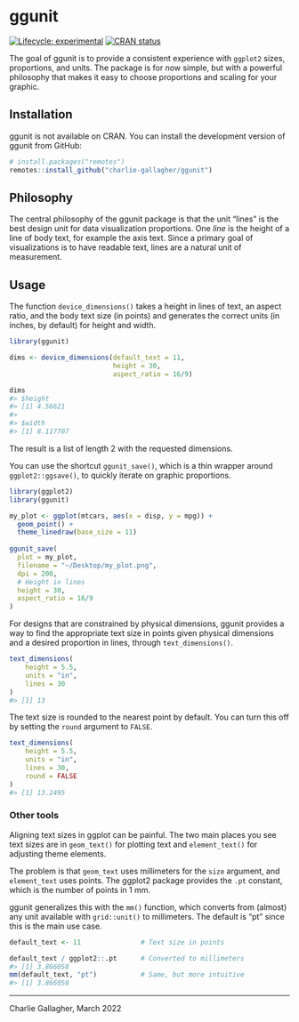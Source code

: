
<!-- README.md is generated from README.Rmd. Please edit that file -->

# ggunit

<!-- badges: start -->

[![Lifecycle:
experimental](https://img.shields.io/badge/lifecycle-experimental-orange.svg)](https://lifecycle.r-lib.org/articles/stages.html#experimental)
[![CRAN
status](https://www.r-pkg.org/badges/version/ggunit)](https://CRAN.R-project.org/package=ggunit)
<!-- badges: end -->

The goal of ggunit is to provide a consistent experience with `ggplot2`
sizes, proportions, and units. The package is for now simple, but with a
powerful philosophy that makes it easy to choose proportions and scaling
for your graphic.

## Installation

ggunit is not available on CRAN. You can install the development version
of ggunit from GitHub:

``` r
# install.packages("remotes")
remotes::install_github("charlie-gallagher/ggunit")
```

## Philosophy

The central philosophy of the ggunit package is that the unit “lines” is
the best design unit for data visualization proportions. One *line* is
the height of a line of body text, for example the axis text. Since a
primary goal of visualizations is to have readable text, lines are a
natural unit of measurement.

## Usage

The function `device_dimensions()` takes a height in lines of text, an
aspect ratio, and the body text size (in points) and generates the
correct units (in inches, by default) for height and width.

``` r
library(ggunit)

dims <- device_dimensions(default_text = 11, 
                          height = 30, 
                          aspect_ratio = 16/9)

dims
#> $height
#> [1] 4.56621
#> 
#> $width
#> [1] 8.117707
```

The result is a list of length 2 with the requested dimensions.

You can use the shortcut `ggunit_save()`, which is a thin wrapper around
`ggplot2::ggsave()`, to quickly iterate on graphic proportions.

``` r
library(ggplot2)
library(ggunit)

my_plot <- ggplot(mtcars, aes(x = disp, y = mpg)) + 
  geom_point() + 
  theme_linedraw(base_size = 11)
  
ggunit_save(
  plot = my_plot,
  filename = "~/Desktop/my_plot.png",
  dpi = 200,
  # Height in lines
  height = 30,
  aspect_ratio = 16/9
)
```

For designs that are constrained by physical dimensions, ggunit provides
a way to find the appropriate text size in points given physical
dimensions and a desired proportion in lines, through
`text_dimensions()`.

``` r
text_dimensions(
    height = 5.5,
    units = "in",
    lines = 30
)
#> [1] 13
```

The text size is rounded to the nearest point by default. You can turn
this off by setting the `round` argument to `FALSE`.

``` r
text_dimensions(
    height = 5.5,
    units = "in",
    lines = 30,
    round = FALSE
)
#> [1] 13.2495
```

### Other tools

Aligning text sizes in ggplot can be painful. The two main places you
see text sizes are in `geom_text()` for plotting text and
`element_text()` for adjusting theme elements.

The problem is that `geom_text` uses millimeters for the `size`
argument, and `element_text` uses points. The ggplot2 package provides
the `.pt` constant, which is the number of points in 1 mm.

ggunit generalizes this with the `mm()` function, which converts from
(almost) any unit available with `grid::unit()` to millimeters. The
default is “pt” since this is the main use case.

``` r
default_text <- 11               # Text size in points

default_text / ggplot2::.pt      # Converted to millimeters
#> [1] 3.866058
mm(default_text, "pt")           # Same, but more intuitive
#> [1] 3.866058
```

------------------------------------------------------------------------

Charlie Gallagher, March 2022
